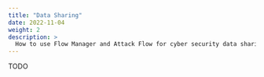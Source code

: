 ```yaml
---
title: "Data Sharing"
date: 2022-11-04
weight: 2
description: >
  How to use Flow Manager and Attack Flow for cyber security data sharing.
---
```



TODO